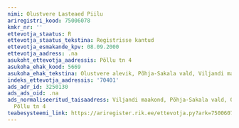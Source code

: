 ```yaml
---
nimi: Olustvere Lasteaed Piilu
ariregistri_kood: 75006078
kmkr_nr: ''
ettevotja_staatus: R
ettevotja_staatus_tekstina: Registrisse kantud
ettevotja_esmakande_kpv: 08.09.2000
ettevotja_aadress: .na
asukoht_ettevotja_aadressis: Põllu tn 4
asukoha_ehak_kood: 5669
asukoha_ehak_tekstina: Olustvere alevik, Põhja-Sakala vald, Viljandi maakond
indeks_ettevotja_aadressis: '70401'
ads_adr_id: 3250130
ads_ads_oid: .na
ads_normaliseeritud_taisaadress: Viljandi maakond, Põhja-Sakala vald, Olustvere alevik,
  Põllu tn 4
teabesysteemi_link: https://ariregister.rik.ee/ettevotja.py?ark=75006078&ref=rekvisiidid
---
```

